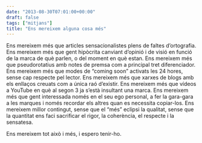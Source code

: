```yaml
---
date: "2013-08-30T07:01:00+00:00"
draft: false
tags: ["mitjans"]
title: "Ens mereixem alguna cosa més"
---
```

Ens mereixem més que articles sensacionalistes plens de faltes d’ortografia. Ens mereixem més que gent hipòcrita canviant d’opinió i de visió en funció de la marca de què parlen, o del moment en què estan. Ens mereixem més que pseudorotatius amb notes de premsa com a principal tret diferenciador. Ens mereixem més que modes de “coming soon” activats les 24 hores, sense cap respecte pel lector. Ens mereixem més que xarxes de blogs amb els enllaços creuats com a única raó d’existir. Ens mereixem més que vídeos a YouTube en què al segon 3 ja s’està insultant una marca. Ens mereixem més que gent interessada només en el seu ego personal, a fer la gara-gara a les marques i només recordar els altres quan es necessita copiar-los. Ens mereixem millor contingut, sense que el “més” eclipsi la qualitat, sense que la quantitat ens faci sacrificar el rigor, la coherència, el respecte i la sensatesa. 

Ens mereixem tot això i més, i espero tenir-ho.
